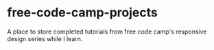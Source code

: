 # free-code-camp-projects
A place to store completed tutorials from free code camp's responsive design series while I learn.
 
